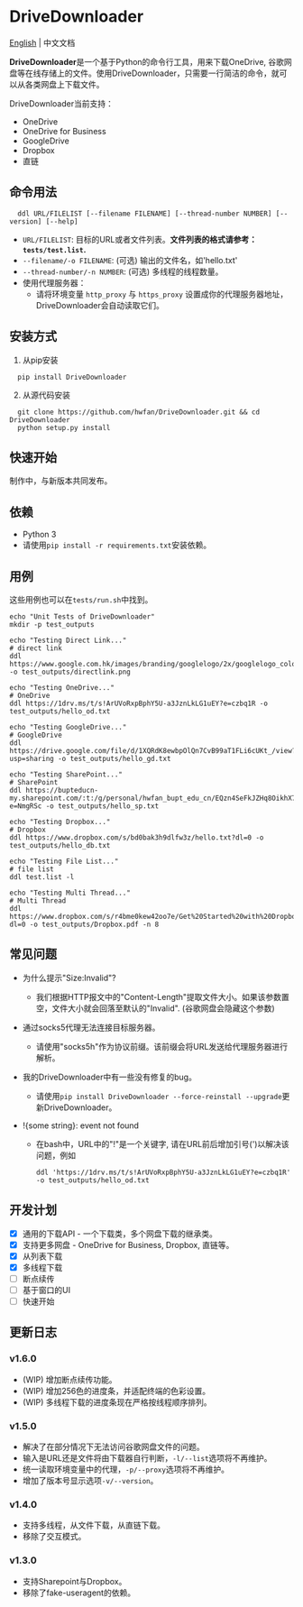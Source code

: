 # DriveDownloader

[English](README.md) | 中文文档

**DriveDownloader**是一个基于Python的命令行工具，用来下载OneDrive, 谷歌网盘等在线存储上的文件。使用DriveDownloader，只需要一行简洁的命令，就可以从各类网盘上下载文件。

DriveDownloader当前支持：
  - OneDrive
  - OneDrive for Business
  - GoogleDrive
  - Dropbox
  - 直链

## 命令用法

  ```
    ddl URL/FILELIST [--filename FILENAME] [--thread-number NUMBER] [--version] [--help]
  ```

  - `URL/FILELIST`: 目标的URL或者文件列表。**文件列表的格式请参考：`tests/test.list`.**
  - `--filename/-o FILENAME`: (可选) 输出的文件名，如'hello.txt'
  - `--thread-number/-n NUMBER`: (可选) 多线程的线程数量。
  - 使用代理服务器：
      - 请将环境变量 `http_proxy` 与 `https_proxy` 设置成你的代理服务器地址，DriveDownloader会自动读取它们。

## 安装方式

  1. 从pip安装
  ```
    pip install DriveDownloader
  ```

  2. 从源代码安装
  ```
    git clone https://github.com/hwfan/DriveDownloader.git && cd DriveDownloader
    python setup.py install
  ```

## 快速开始
  
  制作中，与新版本共同发布。

## 依赖

  - Python 3
  - 请使用`pip install -r requirements.txt`安装依赖。
 
## 用例

  这些用例也可以在`tests/run.sh`中找到。

  ```
  echo "Unit Tests of DriveDownloader"
  mkdir -p test_outputs

  echo "Testing Direct Link..."
  # direct link
  ddl https://www.google.com.hk/images/branding/googlelogo/2x/googlelogo_color_272x92dp.png -o test_outputs/directlink.png

  echo "Testing OneDrive..."
  # OneDrive
  ddl https://1drv.ms/t/s!ArUVoRxpBphY5U-a3JznLkLG1uEY?e=czbq1R -o test_outputs/hello_od.txt

  echo "Testing GoogleDrive..."
  # GoogleDrive
  ddl https://drive.google.com/file/d/1XQRdK8ewbpOlQn7CvB99aT1FLi6cUKt_/view?usp=sharing -o test_outputs/hello_gd.txt

  echo "Testing SharePoint..."
  # SharePoint
  ddl https://bupteducn-my.sharepoint.com/:t:/g/personal/hwfan_bupt_edu_cn/EQzn4SeFkJZHq8OikhX7X3QB97PSiNvJpPVtllBQln8EQw?e=NmgRSc -o test_outputs/hello_sp.txt

  echo "Testing Dropbox..."
  # Dropbox
  ddl https://www.dropbox.com/s/bd0bak3h9dlfw3z/hello.txt?dl=0 -o test_outputs/hello_db.txt

  echo "Testing File List..."
  # file list
  ddl test.list -l

  echo "Testing Multi Thread..."
  # Multi Thread
  ddl https://www.dropbox.com/s/r4bme0kew42oo7e/Get%20Started%20with%20Dropbox.pdf?dl=0 -o test_outputs/Dropbox.pdf -n 8
  ```

## 常见问题

- 为什么提示"Size:Invalid"?

  - 我们根据HTTP报文中的"Content-Length"提取文件大小。如果该参数置空，文件大小就会回落至默认的"Invalid". (谷歌网盘会隐藏这个参数)

- 通过socks5代理无法连接目标服务器。

  - 请使用"socks5h"作为协议前缀。该前缀会将URL发送给代理服务器进行解析。

- 我的DriveDownloader中有一些没有修复的bug。

  - 请使用`pip install DriveDownloader --force-reinstall --upgrade`更新DriveDownloader。

- !{some string}: event not found

  - 在bash中，URL中的"!"是一个关键字, 请在URL前后增加引号(')以解决该问题，例如
  
    ```
    ddl 'https://1drv.ms/t/s!ArUVoRxpBphY5U-a3JznLkLG1uEY?e=czbq1R' -o test_outputs/hello_od.txt
    ```

## 开发计划

 - [x] 通用的下载API - 一个下载类，多个网盘下载的继承类。
 - [x] 支持更多网盘 - OneDrive for Business, Dropbox, 直链等。
 - [x] 从列表下载
 - [x] 多线程下载
 - [ ] 断点续传
 - [ ] 基于窗口的UI
 - [ ] 快速开始
 
## 更新日志

### v1.6.0

- (WIP) 增加断点续传功能。
- (WIP) 增加256色的进度条，并适配终端的色彩设置。
- (WIP) 多线程下载的进度条现在严格按线程顺序排列。

### v1.5.0

- 解决了在部分情况下无法访问谷歌网盘文件的问题。
- 输入是URL还是文件将由下载器自行判断，`-l/--list`选项将不再维护。
- 统一读取环境变量中的代理，`-p/--proxy`选项将不再维护。
- 增加了版本号显示选项`-v/--version`。

### v1.4.0

- 支持多线程，从文件下载，从直链下载。
- 移除了交互模式。

### v1.3.0

- 支持Sharepoint与Dropbox。
- 移除了fake-useragent的依赖。